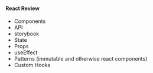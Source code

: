 #### React Review

- Components
- API
- storybook
- State
- Props
- useEffect
- Patterns (immutable and otherwise react components)
- Custom Hooks
